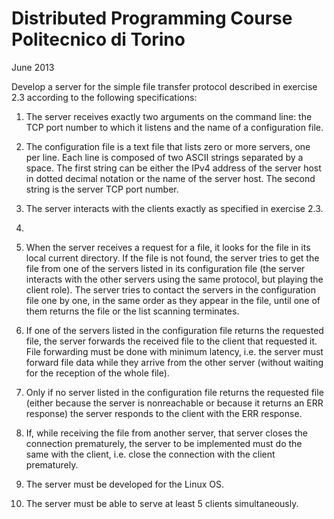 Distributed Programming Course
Politecnico di Torino
==============================
June 2013

Develop a server for the simple file transfer protocol described in exercise 2.3 according to the following specifications:

1. The server receives exactly two arguments on the command line: the TCP port number to which it listens and
the name of a configuration file.

2. The configuration file is a text file that lists zero or more servers, one per line. Each line is composed of two
ASCII strings separated by a space. The first string can be either the IPv4 address of the server host in dotted
decimal notation or the name of the server host. The second string is the server TCP port number.

3. The server interacts with the clients exactly as specified in exercise 2.3.
4. 
4. When the server receives a request for a file, it looks for the file in its local current directory. If the file is not
found, the server tries to get the file from one of the servers listed in its configuration file (the server interacts
with the other servers using the same protocol, but playing the client role). The server tries to contact the
servers in the configuration file one by one, in the same order as they appear in the file, until one of them
returns the file or the list scanning terminates.

5. If one of the servers listed in the configuration file returns the requested file, the server forwards the received
file to the client that requested it. File forwarding must be done with minimum latency, i.e. the server must
forward file data while they arrive from the other server (without waiting for the reception of the whole file).

6. Only if no server listed in the configuration file returns the requested file (either because the server is nonreachable
or because it returns an ERR response) the server responds to the client with the ERR response.

7. If, while receiving the file from another server, that server closes the connection prematurely, the server to be
implemented must do the same with the client, i.e. close the connection with the client prematurely.

8. The server must be developed for the Linux OS.

9. The server must be able to serve at least 5 clients simultaneously.
